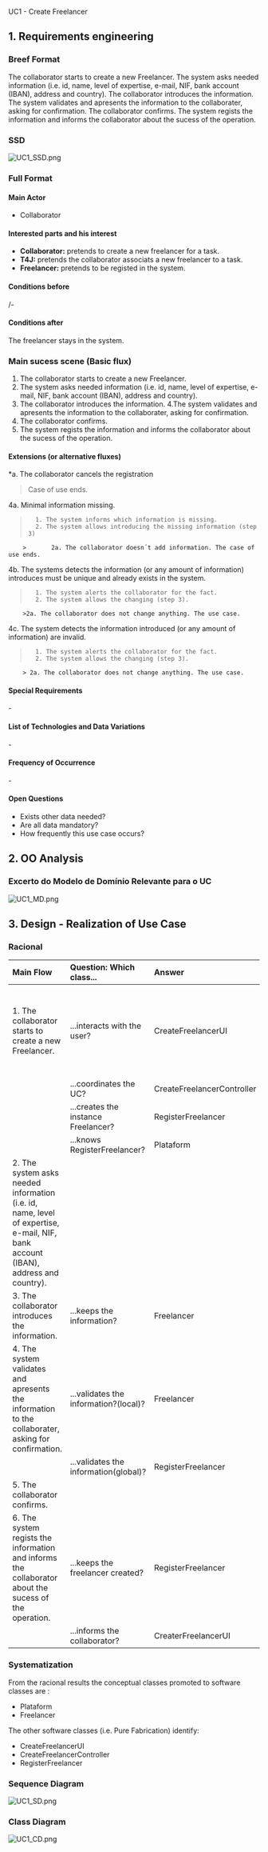 UC1 - Create Freelancer

## 1. Requirements engineering

### Breef Format


The collaborator starts to create a new Freelancer. The system asks needed information (i.e. id, name, level of expertise, e-mail, NIF, bank account (IBAN), address and country). The collaborator introduces the information. The system validates and apresents the information to the collaborater, asking for confirmation. The collaborator confirms. The system regists the information and informs the collaborator about the sucess of the operation.

### SSD
![UC1_SSD.png](UC1_SSD.png)


### Full Format

#### Main Actor

* Collaborator

#### Interested parts and his interest
* **Collaborator:** pretends to create a new freelancer for a task.
* **T4J:** pretends the collaborator associats a new freelancer to a task.
* **Freelancer:** pretends to be registed in the system.


#### Conditions before
/-

#### Conditions after
The freelancer stays in the system.

### Main sucess scene (Basic flux)

1. The collaborator starts to create a new Freelancer. 
2. The system asks needed information (i.e. id, name, level of expertise, e-mail, NIF, bank account (IBAN), address and country). 
3. The collaborator introduces the information. 
4.The system validates and apresents the information to the collaborater, asking for confirmation. 
5. The collaborator confirms. 
6. The system regists the information and informs the collaborator about the sucess of the operation.


#### Extensions (or alternative fluxes)

*a. The collaborator cancels the registration

> Case of use ends.

4a. Minimal information missing.
>       1. The system informs which information is missing.
>       2. The system allows introducing the missing information (step 3)
>
        >       2a. The collaborator doesn´t add information. The case of use ends.

4b. The systems detects the information (or any amount of information) introduces must be unique and already exists in the system.
>       1. The system alerts the collaborator for the fact.
>       2. The system allows the changing (step 3).
>               
        >2a. The collaborator does not change anything. The use case.

4c. The system detects the information introduced (or any amount of information) are invalid.
>       1. The system alerts the collaborator for the fact.
>       2. The system allows the changing (step 3).
>
        > 2a. The collaborator does not change anything. The use case.

      
#### Special Requirements
\-

#### List of Technologies and Data Variations
\-

#### Frequency of Occurrence
\-

#### Open Questions

* Exists other data needed?
* Are all data mandatory?
* How frequently this use case occurs?

## 2. OO Analysis

### Excerto do Modelo de Domínio Relevante para o UC

![UC1_MD.png](UC1_MD.png) 


## 3. Design - Realization of Use Case

### Racional

| Main Flow | Question: Which class... | Answer | Justification |
|:--------------  |:---------------------- |:----------|:---------------------------- |
| 1. The collaborator starts to create a new Freelancer. | ...interacts with the user? | CreateFreelancerUI | Pure Fabrication: does not justify gice this responsability in any class that exists in the MD | 
|                                                        | ...coordinates the UC? | CreateFreelancerController | Controller |
|                                                        | ...creates the instance Freelancer? | RegisterFreelancer | HC+LC + Creator |
|                                                        | ...knows RegisterFreelancer? | Plataform | HC+LC |
| 2. The system asks needed information (i.e. id, name, level of expertise, e-mail, NIF, bank account (IBAN), address and country). |  |  |  |  
| 3. The collaborator introduces the information. | ...keeps the information? | Freelancer | IE: Knows his own information | 
| 4. The system validates and apresents the information to the collaborater, asking for confirmation. | ...validates the information?(local)? | Freelancer  | IE: Knows his own information |  
|                                                                                                    | ...validates the information(global)? | RegisterFreelancer | HC+LC |                                        
| 5. The collaborator confirms. |  |  |  | 
| 6. The system regists the information and informs the collaborator about the sucess of the operation. | ...keeps the freelancer created? | RegisterFreelancer | HC+LC: Plataform delegated functions  |
|                                                                                                       | ...informs the collaborator? | CreaterFreelancerUI | Pure Fabrication |


### Systematization ##

 From the racional results the conceptual classes promoted to software classes are : 
 
 * Plataform
 * Freelancer


 The other software classes (i.e. Pure Fabrication) identify:

 * CreateFreelancerUI
 * CreateFreelancerController 
 * RegisterFreelancer 


###     Sequence Diagram
 
![UC1_SD.png](UC1_SD.png)


###     Class Diagram

![UC1_CD.png](UC1_CD.png)
